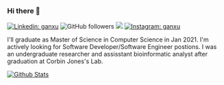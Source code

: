 ### Hi there 👋

[![Linkedin: ganxu](https://img.shields.io/badge/-luptior-blue?style=flat-square&logo=Linkedin&logoColor=white&link=https://www.linkedin.com/in/ganxu/)](https://www.linkedin.com/in/ganxu/)
![GitHub followers](https://img.shields.io/github/followers/luptior?label=Follow&style=social)
![](https://visitor-badge.glitch.me/badge?page_id=luptior.luptior)
[![Instagram: ganxu](https://img.shields.io/badge/-aspartame_xu-while?style=flat-square&logo=Instagram&logoColor=purple&link=https://www.instagram.com/aspartame_xu/)](https://www.instagram.com/aspartame_xu/)

I'll graduate as Master of Science in Computer Science in Jan 2021. I'm actively looking for Software Developer/Software Engineer postions. I was an undergraduate researcher and assisstant bioinformatic analyst after graduation at Corbin Jones's Lab.



<!--


**luptior/luptior** is a ✨ _special_ ✨ repository because its `README.md` (this file) appears on your GitHub profile.
Here are some ideas to get you started:

- 🔭 I’m currently working on ...
- 🌱 I’m currently learning ...
- 👯 I’m looking to collaborate on ...
- 🤔 I’m looking for help with ...
- 💬 Ask me about ...
- 📫 How to reach me: ...
- 😄 Pronouns: ...
- ⚡ Fun fact: ...
-->


[![Github Stats](https://github-readme-stats.vercel.app/api?username=luptior)](https://github.com/anuraghazra/github-readme-stats)
